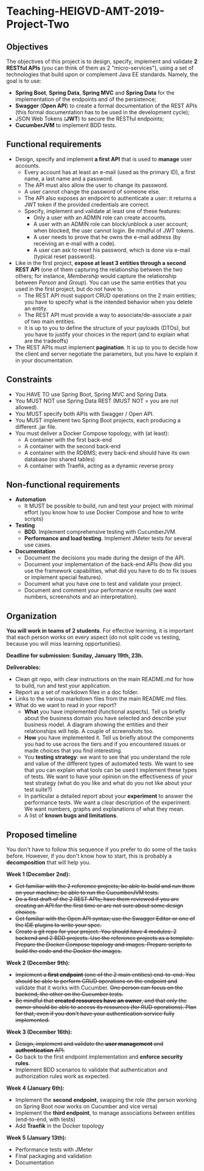 # Teaching-HEIGVD-AMT-2019-Project-Two
## Objectives

The objectives of this project is to design, specify, implement and validate **2 RESTful APIs** (you can think of them as 2 "micro-services"), using a set of technologies that build upon or complement Java EE standards. Namely, the goal is to use:

* **Spring Boot**, **Spring Data**, **Spring MVC** and **Spring Data** for the implementation of the endpoints and of the persistence;
* **Swagger** (**Open API**) to create a formal documentation of the REST APIs (this formal documentation has to be used in the development cycle);
* JSON Web Tokens (**JWT**) to secure the RESTful endpoints;
* **CucumberJVM** to implement BDD tests.

## Functional requirements

* Design, specify and implement **a first API** that is used to **manage** user accounts. 
  * Every account has at least an e-mail (used as the primary ID), a first name, a last name and a password. 
  * The API must also allow the user to change its password. 
  * A user cannot change the password of someone else.
  * The API also exposes an endpoint to authenticate a user: it returns a JWT token if the provided credentials are correct.
  * Specify, implement and validate at least one of these features:
    * Only a user with an ADMIN role can create accounts.
    * A user with an ADMIN role can block/unblock a user account; when blocked, the user cannot login. Be mindful of JWT tokens.
    * A user needs to prove that he owns the e-mail address (by receiving an e-mail with a code).
    * A user can ask to reset his password, which is done via e-mail (typical reset password).
* Like in the first project, **expose at least 3 entities through a second REST API** (one of them capturing the relationship between the two others; for instance, *Membership* would capture the relationship between *Person* and *Group*). You can use the same entities that you used in the first project, but do not have to.
  * The REST API must support CRUD operations on the 2 main entities; you have to specify what is the intended behavior when you delete an entity.
  * The REST API must provide a way to associate/de-associate a pair of two main entities.
  * it is up to you to define the structure of your payloads (DTOs), but you have to justify your choices in the report (and to explain what are the tradeoffs)
* The REST APIs must implement **pagination**. It is up to you to decide how the client and server negotiate the parameters, but you have to explain it in your documentation.

## Constraints

- You HAVE TO use Spring Boot, Spring MVC and Spring Data.
- You MUST NOT use Spring Data REST (MUST NOT = you are not allowed).
- You MUST specify both APIs with Swagger / Open API.
- You MUST implement two Spring Boot projects, each producing a different .jar file.
- You must deliver a Docker Compose topology, with (at least):
  - A container with the first back-end
  - A container with the second back-end
  - A container with the RDBMS; every back-end should have its own database (no shared tables)
  - A container with Traefik, acting as a dynamic reverse proxy

## Non-functional requirements

* **Automation**
  * It MUST be possible to build, run and test your project with minimal effort (you know how to use Docker Compose and how to write scripts)
* **Testing**
  * **BDD**. Implement comprehensive testing with CucumberJVM.
  * **Performance and load testing**. Implement JMeter tests for several use cases.
* **Documentation**
  * Document the decisions you made during the design of the API.
  * Document your implementation of the back-end APIs (how did you use the framework capabilities, what did you have to do to fix issues or implement special features).
  * Document what you have one to test and validate your project.
  * Document and comment your performance results (we want numbers, screenshots and an interpretation).

## Organization

**You will work in teams of 2 students**. For effective learning, it is important that each person works on every aspect (do not split code vs testing, because you will miss learning opportunities).

**Deadline for submission: Sunday, January 19th, 23h.**

**Deliverables:**

* Clean git repo, with clear instructions on the main README.md for how to build, run and test your application.
* Report as a set of markdown files in a doc folder.
* Links to the various markdown files from the main README.md files.
* What do we want to read in your report?
  * **What** you have implemented (functional aspects). Tell us briefly about the business domain you have selected and describe your business model. A diagram showing the entities and their relationships will help. A couple of screenshots too.
  * **How** you have implemented it. Tell us briefly about the components you had to use across the tiers and if you encountered issues or made choices that you find interesting.
  * You **testing strategy**: we want to see that you understand the role and value of the different types of automated tests. We want to see that you can explain what tools can be used t implement these types of tests. We want to have your opinion on the effectiveness of your test strategy (what do you like and what do you not like about your test suite?)
  * In particular a detailed report about your **experiment** to answer the performance tests. We want a clear description of the experiment. We want numbers, graphs and explanations of what they mean.
  * A list of **known bugs and limitations**.

## Proposed timeline

You don't have to follow this sequence if you prefer to do some of the tasks before. However, if you don't know how to start, this is probably a **decomposition** that will help you.

**Week 1 (December 2nd):**

* ~~Get familiar with the 2 reference projects; be able to build and run them on your machine; be able to run the CucumberJVM tests.~~
* ~~Do a first draft of the 2 REST APIs; have them reviewed if you are creating an API for the first time or are not sure about some design choices.~~
* ~~Get familiar with the Open API syntax; use the Swagger Editor or one of the IDE plugins to write your spec.~~
* ~~Create a git repo for your project. You should have 4 modules: 2 backend and 2 BDD projects. Use the reference projects as a template. Prepare the Docker Compose topology and images. Prepare scripts to build the code and the Docker the images.~~

**Week 2 (December 9th):**

* ~~Implement a **first endpoint** (one of the 2 main entities) end-to-end. You should be able to perform CRUD operations on the endpoint and~~ validate that it works with Cucumber. ~~One person can focus on the backend, the other on the Cucumber tests.~~
* ~~Be mindful that **created resources have an owner**, and that only the owner should be able to access its resources (for RUD operations). Plan for that, even if you don't have your authentication service fully implemented.~~

**Week 3 (December 16th):**

* ~~Design, implement and validate the **user management** and **authentication** API.~~
* Go back to the first endpoint implementation and **enforce security rules**.
* Implement BDD scenarios to validate that authentication and authorization rules work as expected.

**Week 4 (January 6th):**

* Implement the **second endpoint**, swapping the role (the person working on Spring Boot now works on Cucumber and vice versa)
* Implement the **third endpoint**, to manage associations between entities (end-to-end, with tests)
* Add **Traefik** in the Docker topology

**Week 5 (January 13th):**

* Performance tests with JMeter
* Final packaging and validation
* Documentation

